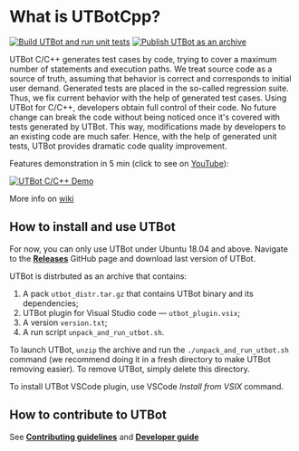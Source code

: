 # What is UTBotCpp?

[![Build UTBot and run unit tests](https://github.com/UnitTestBot/UTBotCpp/actions/workflows/build-utbot.yml/badge.svg)](https://github.com/UnitTestBot/UTBotCpp/actions/workflows/build-utbot.yml)
[![Publish UTBot as an archive](https://github.com/UnitTestBot/UTBotCpp/actions/workflows/publish-utbot.yml/badge.svg)](https://github.com/UnitTestBot/UTBotCpp/actions/workflows/publish-utbot.yml)

UTBot C/C++ generates test cases by code, trying to cover a maximum number of statements and execution paths. We treat source code as a source of truth, assuming that behavior is correct and corresponds to initial user demand. Generated tests are placed in the so-called regression suite. Thus, we fix current behavior with the help of generated test cases. Using UTBot for C/C++, developers obtain full control of their code. No future change can break the code without being noticed once it's covered with tests generated by UTBot. This way, modifications made by developers to an existing code are much safer. Hence, with the help of generated unit tests, UTBot provides dramatic code quality improvement.

Features demonstration in 5 min (click to see on [YouTube](https://www.youtube.com/watch?v=bDJyWEeYhvk)): 

[![UTBot C/C++ Demo](https://img.youtube.com/vi/bDJyWEeYhvk/0.jpg)](https://www.youtube.com/watch?v=bDJyWEeYhvk "UTBot C/C++ Demo")

More info on [wiki](https://github.com/UnitTestBot/UTBotCpp/wiki)

## How to install and use UTBot

For now, you can only use UTBot under Ubuntu 18.04 and above.
Navigate to the [**Releases**](https://github.com/UnitTestBot/UTBotCpp/releases) GitHub page and download last version of UTBot.

UTBot is distrbuted as an archive that contains:

1. A pack `utbot_distr.tar.gz` that contains UTBot binary and its dependencies;
2. UTBot plugin for Visual Studio code — `utbot_plugin.vsix`;
3. A version `version.txt`;
4. A run script `unpack_and_run_utbot.sh`.

To launch UTBot, `unzip` the archive and run the 
`./unpack_and_run_utbot.sh` command (we recommend doing it in a fresh directory to make UTBot removing easier). To remove UTBot, simply delete this directory.

To install UTBot VSCode plugin, use VSCode *Install from VSIX* command.

## How to contribute to UTBot

See [**Contributing guidelines**](CONTRIBUTING.md) and [**Developer guide**](DEVNOTE.md)
